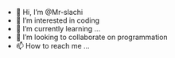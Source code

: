 - 👋 Hi, I’m @Mr-slachi
- 👀 I’m interested in coding
- 🌱 I’m currently learning ...
- 💞️ I’m looking to collaborate on programmation
- 📫 How to reach me ...

<!---
Mr-slachi/Mr-slachi is a ✨ special ✨ repository because its `README.md` (this file) appears on your GitHub profile.
You can click the Preview link to take a look at your changes.
--->
